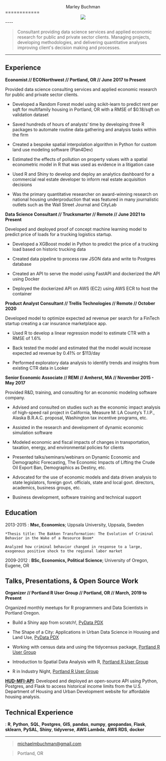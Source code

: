 <center>Marley Buchman</center>
============


<center><img class="img-circle" src="/img/avatar.jpeg" /> </center>
----

>   Consultant providing data science services and applied economic research for public and private sector clients. Managing projects, developing methodologies, and delivering quantitative analyses improving client's decision making and processes. 

----


Experience
----------

**Economist // ECONorthwest // Portland, OR // June 2017 to Present**

Provided data science consulting services and applied economic research for public and private sector clients.  

* Developed a Random Forest model using scikit-learn to predict rent per sqft for multifamily housing in Portland, OR with a RMSE of $0.18/sqft on validation dataset

* Saved hundreds of hours of analysts’ time by developing three R packages to automate routine data gathering and analysis tasks within the firm

* Created a bespoke spatial interpolation algorithm in Python for custom land use modeling software (Plan4Dev)

* Estimated the effects of pollution on property values with a spatial econometric model in R that was used as evidence in a litigation case

* Used R and Shiny to develop and deploy an analytics dashboard for a commercial real estate developer to inform real estate acquisition decisions

* Was the primary quantitative researcher on award-winning research on national housing underproduction that was featured in many journalistic outlets such as the Wall Street Journal and CityLab

**Data Science Consultant // Trucksmarter // Remote // June 2021 to Present**

Developed and deployed proof of concept machine learning model to predict price of loads for a trucking logistics startup.

* Developed a XGBoost model in Python to predict the price of a trucking load based on historic trucking data

* Created data pipeline to process raw JSON data and write to Postgres database

* Created an API to serve the model using FastAPI and dockerized the API using Docker

* Deployed the dockerized API on AWS (EC2) using AWS ECR to host the container


**Product Analyst Consultant // Trellis Technologies // Remote // October 2020**

Developed model to optimize expected ad revenue per search for a FinTech startup creating a car insurance marketplace app.

* Used R to develop a linear regression model to estimate CTR with a RMSE of 1.6%

* Back tested the model and estimated that the model would increase expected ad revenue by 0.41% or $113/day

* Performed exploratory data analysis to identify trends and insights from existing CTR data in Looker


**Senior Economic Associate // REMI // Amherst, MA // November 2015 - May 2017**

Provided R&D, training, and consulting for an economic modeling software company.

* Advised and consulted on studies such as the economic impact analysis of high-speed rail project in California, Measure M: LA County’s T.I.P., Alaska B.R.A.C. proposal, Washington tax incentive programs, etc.

* Assisted in the research and development of dynamic economic simulation software

* Modeled economic and fiscal impacts of changes in transportation, taxation, energy, and environmental policies for clients

* Presented talks/seminars/webinars on Dynamic Economic and Demographic Forecasting, The Economic Impacts of Lifting the Crude Oil Export Ban, Demographics as Destiny, etc.

* Advocated for the use of economic models and data driven analysis to state legislators, foreign govt. officials, state and local govt. directors, academics, business groups, etc.

* Business development, software training and technical support


Education
---------


2013-2015
:   **Msc, Economics**; Uppsala University, Uppsala, Sweden

    *Thesis title: The Bakken Transformation: The Evolution of Criminal Behavior in the Wake of a Resource Boom*
    
    Analyzed how criminal behavior changed in response to a large, exogenous positive shock to the regional labor market

2009-2012
:   **BSc, Economics, Political Science**; University of Oregon, Eugene, OR


Talks, Presentations, & Open Source Work
--------------------

**Organizer // Portland R User Group // Portland, OR // March, 2019 to Present**

Organized monthly meetups for R programmers and Data Scientists in Portland Oregon.

* Build a Shiny app from scratch!, [PyData PDX](https://www.meetup.com/PyData-PDX/events/279867395/)

* The Shape of a City: Applications in Urban Data Science in Housing and Land Use, [PyData PDX](https://www.meetup.com/PyData-PDX/events/267324998/)

* Working with census data and using the tidycensus package, [Portland R User Group](https://www.meetup.com/portland-r-user-group/events/271649940/)

* Introduction to Spatial Data Analysis with R, [Portland R User Group](https://www.meetup.com/portland-r-user-group/events/258271365/)

* R in Industry Night, [Portland R User Group](https://www.meetup.com/portland-r-user-group/events/248703297/)

**[HUD-MFI-API](https://hud-mfi-api.herokuapp.com/)**: 
Developed and deployed an open-source API using Python, Postgres, and Flask to access historical income limits from the U.S. Department of Housing and Urban Development website for affordable housing analysis.

Technical Experience
--------------------

:   **R**, **Python**, **SQL**, **Postgres**, **GIS**, **pandas**, **numpy**, **geopandas**, **Flask**, **sklearn**, **PySAL**, **Shiny**, **tidyverse**, **AWS Lambda**, **AWS RDS**, **docker**



----

> <michaelmbuchman@gmail.com> 

> Portland, OR
